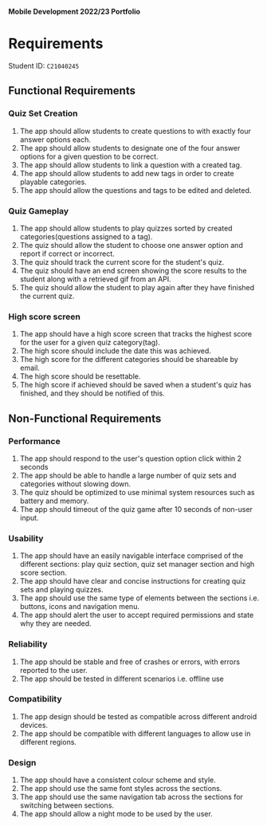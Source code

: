 **Mobile Development 2022/23 Portfolio**
# Requirements

Student ID: `C21040245`

## Functional Requirements

### Quiz Set Creation

1. The app should allow students to create questions to with exactly four answer options each.
2. The app should allow students to designate one of the four answer options for a given question
to be correct.
3. The app should allow students to link a question with a created tag.
4. The app should allow students to add new tags in order to create playable categories.
5. The app should allow the questions and tags to be edited and deleted. 

### Quiz Gameplay

1. The app should allow students to play quizzes sorted by created categories(questions assigned to a tag).
2. The quiz should allow the student to choose one answer option and report if correct or incorrect.
3. The quiz should track the current score for the student's quiz.
4. The quiz should have an end screen showing the score results to the student along with a retrieved gif from an API.
5. The quiz should allow the student to play again after they have finished the current quiz.

### High score screen

1. The app should have a high score screen that tracks the highest score for the user
for a given quiz category(tag).
2. The high score should include the date this was achieved.
3. The high score for the different categories should be shareable by email.
4. The high score should be resettable.
5. The high score if achieved should be saved when a student's quiz has finished, and they 
should be notified of this.

## Non-Functional Requirements

### Performance

1. The app should respond to the user's question option click within 2 seconds
2. The app should be able to handle a large number of quiz sets and categories without
slowing down.
3. The quiz should be optimized to use minimal system resources such as battery and 
memory.
4. The app should timeout of the quiz game after 10 seconds of non-user input.

### Usability

1. The app should have an easily navigable interface comprised of the different sections:
play quiz section, quiz set manager section and high score section.
2. The app should have clear and concise instructions for creating quiz sets and 
playing quizzes.
3. The app should use the same type of elements between the sections i.e. buttons, 
icons and navigation menu.
4. The app should alert the user to accept required permissions and state why they
are needed.

### Reliability

1. The app should be stable and free of crashes or errors, with errors reported to the
user.
2. The app should be tested in different scenarios i.e. offline use

### Compatibility

1. The app design should be tested as compatible across different android devices. 
2. The app should be compatible with different languages to allow use in different
regions.

### Design

1. The app should have a consistent colour scheme and style.
2. The app should use the same font styles across the sections.
3. The app should use the same navigation tab across the sections for switching
between sections.
4. The app should allow a night mode to be used by the user.
